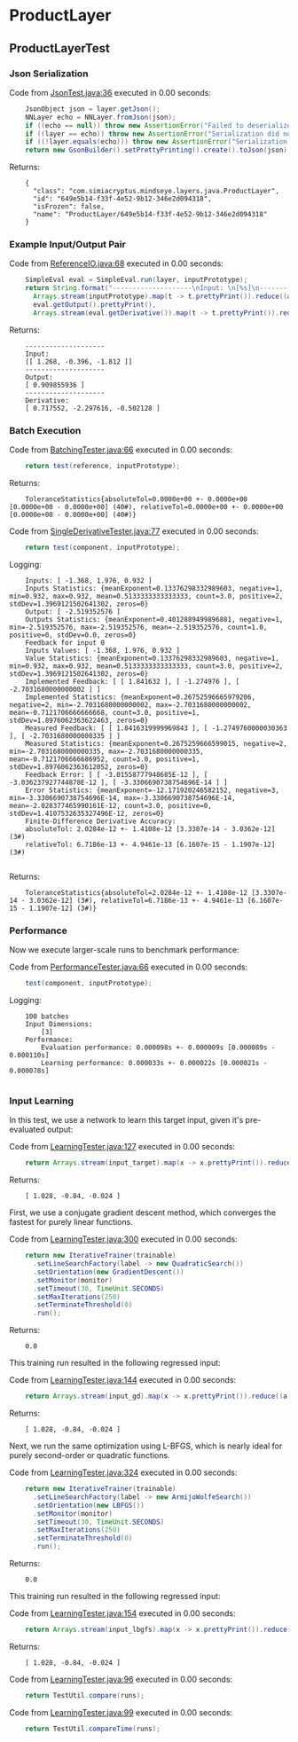 # ProductLayer
## ProductLayerTest
### Json Serialization
Code from [JsonTest.java:36](../../../../../../../src/main/java/com/simiacryptus/mindseye/test/unit/JsonTest.java#L36) executed in 0.00 seconds: 
```java
    JsonObject json = layer.getJson();
    NNLayer echo = NNLayer.fromJson(json);
    if ((echo == null)) throw new AssertionError("Failed to deserialize");
    if ((layer == echo)) throw new AssertionError("Serialization did not copy");
    if ((!layer.equals(echo))) throw new AssertionError("Serialization not equal");
    return new GsonBuilder().setPrettyPrinting().create().toJson(json);
```

Returns: 

```
    {
      "class": "com.simiacryptus.mindseye.layers.java.ProductLayer",
      "id": "649e5b14-f33f-4e52-9b12-346e2d094318",
      "isFrozen": false,
      "name": "ProductLayer/649e5b14-f33f-4e52-9b12-346e2d094318"
    }
```



### Example Input/Output Pair
Code from [ReferenceIO.java:68](../../../../../../../src/main/java/com/simiacryptus/mindseye/test/unit/ReferenceIO.java#L68) executed in 0.00 seconds: 
```java
    SimpleEval eval = SimpleEval.run(layer, inputPrototype);
    return String.format("--------------------\nInput: \n[%s]\n--------------------\nOutput: \n%s\n--------------------\nDerivative: \n%s",
      Arrays.stream(inputPrototype).map(t -> t.prettyPrint()).reduce((a, b) -> a + ",\n" + b).get(),
      eval.getOutput().prettyPrint(),
      Arrays.stream(eval.getDerivative()).map(t -> t.prettyPrint()).reduce((a, b) -> a + ",\n" + b).get());
```

Returns: 

```
    --------------------
    Input: 
    [[ 1.268, -0.396, -1.812 ]]
    --------------------
    Output: 
    [ 0.909855936 ]
    --------------------
    Derivative: 
    [ 0.717552, -2.297616, -0.502128 ]
```



### Batch Execution
Code from [BatchingTester.java:66](../../../../../../../src/main/java/com/simiacryptus/mindseye/test/unit/BatchingTester.java#L66) executed in 0.00 seconds: 
```java
    return test(reference, inputPrototype);
```

Returns: 

```
    ToleranceStatistics{absoluteTol=0.0000e+00 +- 0.0000e+00 [0.0000e+00 - 0.0000e+00] (40#), relativeTol=0.0000e+00 +- 0.0000e+00 [0.0000e+00 - 0.0000e+00] (40#)}
```



Code from [SingleDerivativeTester.java:77](../../../../../../../src/main/java/com/simiacryptus/mindseye/test/unit/SingleDerivativeTester.java#L77) executed in 0.00 seconds: 
```java
    return test(component, inputPrototype);
```
Logging: 
```
    Inputs: [ -1.368, 1.976, 0.932 ]
    Inputs Statistics: {meanExponent=0.13376298332989603, negative=1, min=0.932, max=0.932, mean=0.5133333333333333, count=3.0, positive=2, stdDev=1.3969121502641302, zeros=0}
    Output: [ -2.519352576 ]
    Outputs Statistics: {meanExponent=0.4012889499896881, negative=1, min=-2.519352576, max=-2.519352576, mean=-2.519352576, count=1.0, positive=0, stdDev=0.0, zeros=0}
    Feedback for input 0
    Inputs Values: [ -1.368, 1.976, 0.932 ]
    Value Statistics: {meanExponent=0.13376298332989603, negative=1, min=0.932, max=0.932, mean=0.5133333333333333, count=3.0, positive=2, stdDev=1.3969121502641302, zeros=0}
    Implemented Feedback: [ [ 1.841632 ], [ -1.274976 ], [ -2.7031680000000002 ] ]
    Implemented Statistics: {meanExponent=0.26752596665979206, negative=2, min=-2.7031680000000002, max=-2.7031680000000002, mean=-0.7121706666666668, count=3.0, positive=1, stdDev=1.8976062363622463, zeros=0}
    Measured Feedback: [ [ 1.8416319999969843 ], [ -1.2749760000030363 ], [ -2.7031680000000335 ] ]
    Measured Statistics: {meanExponent=0.2675259666599015, negative=2, min=-2.7031680000000335, max=-2.7031680000000335, mean=-0.7121706666686952, count=3.0, positive=1, stdDev=1.8976062363612052, zeros=0}
    Feedback Error: [ [ -3.01558777948685E-12 ], [ -3.036237927744878E-12 ], [ -3.3306690738754696E-14 ] ]
    Error Statistics: {meanExponent=-12.171920246582152, negative=3, min=-3.3306690738754696E-14, max=-3.3306690738754696E-14, mean=-2.028377465990161E-12, count=3.0, positive=0, stdDev=1.4107532635327496E-12, zeros=0}
    Finite-Difference Derivative Accuracy:
    absoluteTol: 2.0284e-12 +- 1.4108e-12 [3.3307e-14 - 3.0362e-12] (3#)
    relativeTol: 6.7186e-13 +- 4.9461e-13 [6.1607e-15 - 1.1907e-12] (3#)
    
```

Returns: 

```
    ToleranceStatistics{absoluteTol=2.0284e-12 +- 1.4108e-12 [3.3307e-14 - 3.0362e-12] (3#), relativeTol=6.7186e-13 +- 4.9461e-13 [6.1607e-15 - 1.1907e-12] (3#)}
```



### Performance
Now we execute larger-scale runs to benchmark performance:

Code from [PerformanceTester.java:66](../../../../../../../src/main/java/com/simiacryptus/mindseye/test/unit/PerformanceTester.java#L66) executed in 0.00 seconds: 
```java
    test(component, inputPrototype);
```
Logging: 
```
    100 batches
    Input Dimensions:
    	[3]
    Performance:
    	Evaluation performance: 0.000098s +- 0.000009s [0.000089s - 0.000110s]
    	Learning performance: 0.000033s +- 0.000022s [0.000021s - 0.000078s]
    
```

### Input Learning
In this test, we use a network to learn this target input, given it's pre-evaluated output:

Code from [LearningTester.java:127](../../../../../../../src/main/java/com/simiacryptus/mindseye/test/unit/LearningTester.java#L127) executed in 0.00 seconds: 
```java
    return Arrays.stream(input_target).map(x -> x.prettyPrint()).reduce((a, b) -> a + "\n" + b).orElse("");
```

Returns: 

```
    [ 1.028, -0.84, -0.024 ]
```



First, we use a conjugate gradient descent method, which converges the fastest for purely linear functions.

Code from [LearningTester.java:300](../../../../../../../src/main/java/com/simiacryptus/mindseye/test/unit/LearningTester.java#L300) executed in 0.00 seconds: 
```java
    return new IterativeTrainer(trainable)
      .setLineSearchFactory(label -> new QuadraticSearch())
      .setOrientation(new GradientDescent())
      .setMonitor(monitor)
      .setTimeout(30, TimeUnit.SECONDS)
      .setMaxIterations(250)
      .setTerminateThreshold(0)
      .run();
```

Returns: 

```
    0.0
```



This training run resulted in the following regressed input:

Code from [LearningTester.java:144](../../../../../../../src/main/java/com/simiacryptus/mindseye/test/unit/LearningTester.java#L144) executed in 0.00 seconds: 
```java
    return Arrays.stream(input_gd).map(x -> x.prettyPrint()).reduce((a, b) -> a + "\n" + b).orElse("");
```

Returns: 

```
    [ 1.028, -0.84, -0.024 ]
```



Next, we run the same optimization using L-BFGS, which is nearly ideal for purely second-order or quadratic functions.

Code from [LearningTester.java:324](../../../../../../../src/main/java/com/simiacryptus/mindseye/test/unit/LearningTester.java#L324) executed in 0.00 seconds: 
```java
    return new IterativeTrainer(trainable)
      .setLineSearchFactory(label -> new ArmijoWolfeSearch())
      .setOrientation(new LBFGS())
      .setMonitor(monitor)
      .setTimeout(30, TimeUnit.SECONDS)
      .setMaxIterations(250)
      .setTerminateThreshold(0)
      .run();
```

Returns: 

```
    0.0
```



This training run resulted in the following regressed input:

Code from [LearningTester.java:154](../../../../../../../src/main/java/com/simiacryptus/mindseye/test/unit/LearningTester.java#L154) executed in 0.00 seconds: 
```java
    return Arrays.stream(input_lbgfs).map(x -> x.prettyPrint()).reduce((a, b) -> a + "\n" + b).orElse("");
```

Returns: 

```
    [ 1.028, -0.84, -0.024 ]
```



Code from [LearningTester.java:96](../../../../../../../src/main/java/com/simiacryptus/mindseye/test/unit/LearningTester.java#L96) executed in 0.00 seconds: 
```java
    return TestUtil.compare(runs);
```

Code from [LearningTester.java:99](../../../../../../../src/main/java/com/simiacryptus/mindseye/test/unit/LearningTester.java#L99) executed in 0.00 seconds: 
```java
    return TestUtil.compareTime(runs);
```

